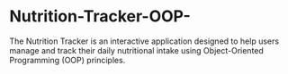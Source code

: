 # Nutrition-Tracker-OOP-
The Nutrition Tracker is an interactive application designed to help users manage and track their daily nutritional intake using Object-Oriented Programming (OOP) principles. 
